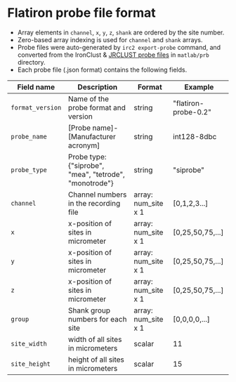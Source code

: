 # Flatiron probe file format

- Array elements in `channel`, `x`, `y`, `z`, `shank` are ordered by the site number.
- Zero-based array indexing is used for `channel` and `shank` arrays. 
- Probe files were auto-generated by `irc2 export-probe` command, and converted from the IronClust & [JRCLUST probe files](https://github.com/JaneliaSciComp/JRCLUST/wiki/Probe-file) in `matlab/prb` directory.
- Each probe file (.json format) contains the following fields.
  
|Field name |Description |Format |Example |
|----|----|----|----|
|`format_version` |Name of the probe format and version |string |"flatiron-probe-0.2" |
|`probe_name` |[Probe name]-[Manufacturer acronym] |string |int128-8dbc |
|`probe_type` |Probe type: {"siprobe", "mea", "tetrode", "monotrode"} |string |"siprobe" |
|`channel` |Channel numbers in the recording file |array: num_site x 1| [0,1,2,3...]
|`x` |x-position of sites in micrometer |array: num_site x 1| [0,25,50,75,...]
|`y` |x-position of sites in micrometer |array: num_site x 1| [0,25,50,75,...]
|`z` |x-position of sites in micrometer |array: num_site x 1| [0,25,50,75,...]
|`group`| Shank group numbers for each site | array: num_site x 1| [0,0,0,0,...]
|`site_width`| width of all sites in micrometers | scalar | 11
|`site_height`| height of all sites in micrometers |scalar | 15